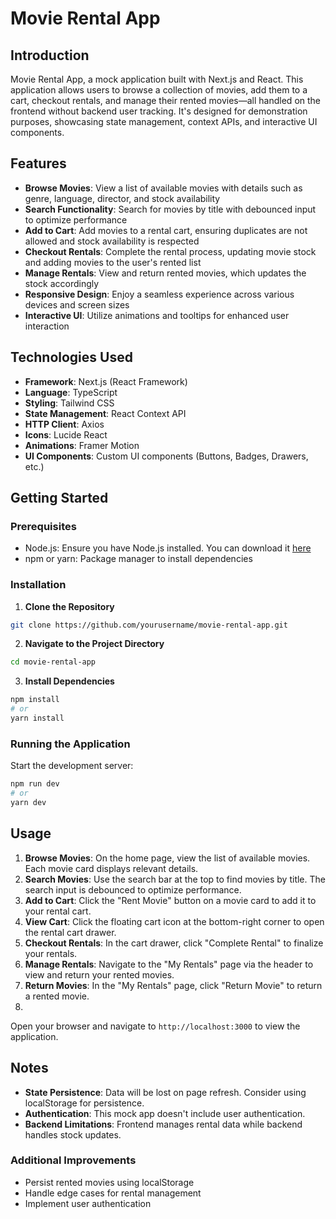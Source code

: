 # Movie Rental App

## Introduction
Movie Rental App, a mock application built with Next.js and React. This application allows users to browse a collection of movies, add them to a cart, checkout rentals, and manage their rented movies—all handled on the frontend without backend user tracking. It's designed for demonstration purposes, showcasing state management, context APIs, and interactive UI components.

## Features
- **Browse Movies**: View a list of available movies with details such as genre, language, director, and stock availability
- **Search Functionality**: Search for movies by title with debounced input to optimize performance
- **Add to Cart**: Add movies to a rental cart, ensuring duplicates are not allowed and stock availability is respected
- **Checkout Rentals**: Complete the rental process, updating movie stock and adding movies to the user's rented list
- **Manage Rentals**: View and return rented movies, which updates the stock accordingly
- **Responsive Design**: Enjoy a seamless experience across various devices and screen sizes
- **Interactive UI**: Utilize animations and tooltips for enhanced user interaction

## Technologies Used
- **Framework**: Next.js (React Framework)
- **Language**: TypeScript
- **Styling**: Tailwind CSS
- **State Management**: React Context API
- **HTTP Client**: Axios
- **Icons**: Lucide React
- **Animations**: Framer Motion
- **UI Components**: Custom UI components (Buttons, Badges, Drawers, etc.)

## Getting Started

### Prerequisites
- Node.js: Ensure you have Node.js installed. You can download it [here](https://nodejs.org)
- npm or yarn: Package manager to install dependencies

### Installation

1. **Clone the Repository**
```bash
git clone https://github.com/yourusername/movie-rental-app.git
```

2. **Navigate to the Project Directory**
```bash
cd movie-rental-app
```

3. **Install Dependencies**
```bash
npm install
# or
yarn install
```

### Running the Application
Start the development server:
```bash
npm run dev
# or
yarn dev
```

## Usage

1. **Browse Movies**: On the home page, view the list of available movies. Each movie card displays relevant details.
2. **Search Movies**: Use the search bar at the top to find movies by title. The search input is debounced to optimize performance.
3. **Add to Cart**: Click the "Rent Movie" button on a movie card to add it to your rental cart.
4. **View Cart**: Click the floating cart icon at the bottom-right corner to open the rental cart drawer.
5. **Checkout Rentals**: In the cart drawer, click "Complete Rental" to finalize your rentals.
6. **Manage Rentals**: Navigate to the "My Rentals" page via the header to view and return your rented movies.
7. **Return Movies**: In the "My Rentals" page, click "Return Movie" to return a rented movie.
8. 
Open your browser and navigate to `http://localhost:3000` to view the application.

## Notes
- **State Persistence**: Data will be lost on page refresh. Consider using localStorage for persistence.
- **Authentication**: This mock app doesn't include user authentication.
- **Backend Limitations**: Frontend manages rental data while backend handles stock updates.

### Additional Improvements
- Persist rented movies using localStorage
- Handle edge cases for rental management
- Implement user authentication
